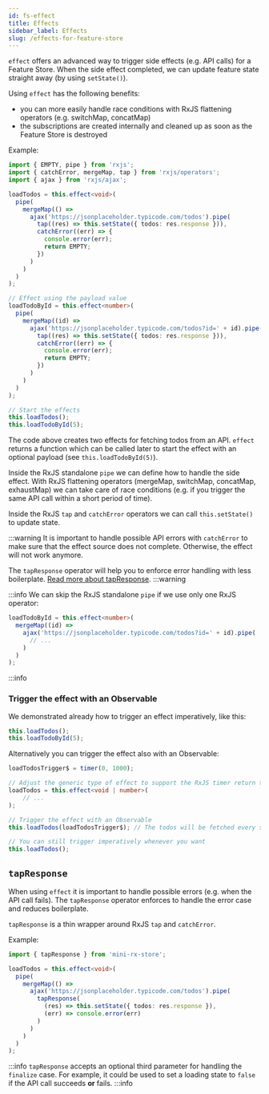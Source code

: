 ```yaml
---
id: fs-effect 
title: Effects 
sidebar_label: Effects 
slug: /effects-for-feature-store
---
```

`effect` offers an advanced way to trigger side effects (e.g. API calls) for a Feature Store. 
When the side effect completed, we can update feature state straight away (by using `setState()`).

Using `effect` has the following benefits: 
- you can more easily handle race conditions with RxJS flattening operators (e.g. switchMap, concatMap)
- the subscriptions are created internally and cleaned up as soon as the Feature Store is destroyed

Example:

```ts title="todo-feature-store.ts"
import { EMPTY, pipe } from 'rxjs';
import { catchError, mergeMap, tap } from 'rxjs/operators';
import { ajax } from 'rxjs/ajax';

loadTodos = this.effect<void>(
  pipe(
    mergeMap(() =>
      ajax('https://jsonplaceholder.typicode.com/todos').pipe(
        tap((res) => this.setState({ todos: res.response })),
        catchError((err) => {
          console.error(err);
          return EMPTY;
        })
      )
    )
  )
);

// Effect using the payload value
loadTodoById = this.effect<number>(
  pipe(
    mergeMap((id) =>
      ajax('https://jsonplaceholder.typicode.com/todos?id=' + id).pipe(
        tap((res) => this.setState({ todos: res.response })),
        catchError((err) => {
          console.error(err);
          return EMPTY;
        })
      )
    )
  )
);

// Start the effects
this.loadTodos();
this.loadTodoById(5);
```
The code above creates two effects for fetching todos from an API.
`effect` returns a function which can be called later to start the effect with an optional payload (see `this.loadTodoById(5)`).

Inside the RxJS standalone `pipe` we can define how to handle the side effect.
With RxJS flattening operators (mergeMap, switchMap, concatMap, exhaustMap) we can take care of race conditions 
(e.g. if you trigger the same API call within a short period of time).

Inside the RxJS `tap` and `catchError` operators we can call `this.setState()` to update state.

:::warning
It is important to handle possible API errors with `catchError` to make sure that the effect source does not complete. Otherwise, the effect will not work anymore. 

The `tapResponse` operator will help you to enforce error handling with less boilerplate. 
[Read more about tapResponse](fs-effect.md#tapresponse).
:::warning

:::info
We can skip the RxJS standalone `pipe` if we use only one RxJS operator:
```ts
loadTodoById = this.effect<number>(
  mergeMap((id) =>
    ajax('https://jsonplaceholder.typicode.com/todos?id=' + id).pipe(
      // ...
    )
  )
);
```
:::info

### Trigger the effect with an Observable

We demonstrated already how to trigger an effect imperatively, like this: 

```ts 
this.loadTodos();
this.loadTodoById(5);
```

Alternatively you can trigger the effect also with an Observable:

```ts
loadTodosTrigger$ = timer(0, 1000);

// Adjust the generic type of effect to support the RxJS timer return type (number)
loadTodos = this.effect<void | number>(
    // ...
);

// Trigger the effect with an Observable
this.loadTodos(loadTodosTrigger$); // The todos will be fetched every second

// You can still trigger imperatively whenever you want
this.loadTodos();
```

## `tapResponse`

When using `effect` it is important to handle possible errors (e.g. when the API call fails).
The `tapResponse` operator enforces to handle the error case and reduces boilerplate. 

`tapResponse` is a thin wrapper around RxJS `tap` and `catchError`.

Example:

```ts title="todo-feature-store.ts"
import { tapResponse } from 'mini-rx-store';

loadTodos = this.effect<void>(
  pipe(
    mergeMap(() =>
      ajax('https://jsonplaceholder.typicode.com/todos').pipe(
        tapResponse(
          (res) => this.setState({ todos: res.response }),
          (err) => console.error(err)
        )
      )
    )
  )
);
```
:::info
`tapResponse` accepts an optional third parameter for handling the `finalize` case. 
For example, it could be used to set a loading state to `false` if the API call succeeds **or** fails.
:::info
